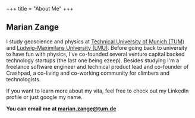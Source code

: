 +++
title = "About Me"
+++

## Marian Zange

I study geoscience and physics at <a href="http://www.tum.edu">Technical University of Munich (TUM)</a> 
and <a href="http://www.uni-muenchen.de">Ludwig-Maximilans University (LMU)</a>. 
Before going back to university to have fun with physics, I've co-founded several venture capital backed technology startups (the last one being ezeep). 
Besides studying I'm a freelance software engineer and technical product lead and 
co-founder of Crashpad, a co-living and co-working community for climbers and technologists.

If you want to learn more about my vita, feel free to check out my LinkedIn profile or just google my name.

<b>You can email me at <a href="mailto:marian.zange@tum.de"><b>marian.zange@tum.de</b></a></b>
